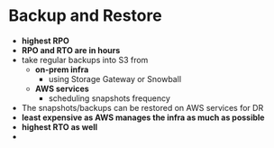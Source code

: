 
# Backup and Restore

- **highest RPO**
- **RPO and RTO are in hours**
- take regular backups into S3 from
	- **on-prem infra**
		- using Storage Gateway or Snowball
	- **AWS services**
		- scheduling snapshots frequency
- The snapshots/backups can be restored on AWS services for DR
- **least expensive as AWS manages the infra as much as possible**
- **highest RTO as well**
- 

